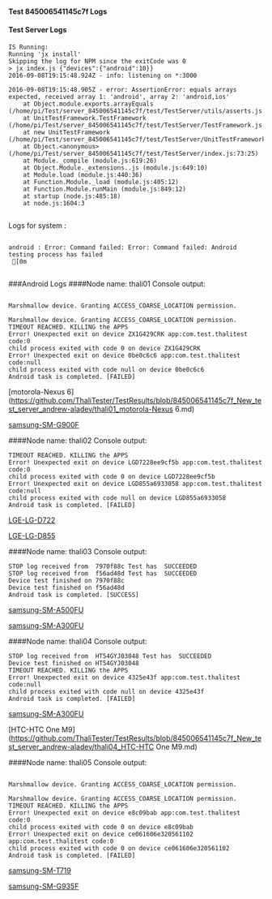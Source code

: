 #### Test 845006541145c7f Logs

#### Test Server Logs
```
IS Running:
Running 'jx install'
Skipping the log for NPM since the exitCode was 0
> jx index.js {"devices":{"android":10}}
2016-09-08T19:15:48.924Z - info: listening on *:3000

2016-09-08T19:15:48.905Z - error: AssertionError: equals arrays expected, received array 1: 'android', array 2: 'android,ios'
    at Object.module.exports.arrayEquals (/home/pi/Test/server_845006541145c7f/test/TestServer/utils/asserts.js:71:3)
    at UnitTestFramework.TestFramework (/home/pi/Test/server_845006541145c7f/test/TestServer/TestFramework.js:42:11)
    at new UnitTestFramework (/home/pi/Test/server_845006541145c7f/test/TestServer/UnitTestFramework.js:22:28)
    at Object.<anonymous> (/home/pi/Test/server_845006541145c7f/test/TestServer/index.js:73:25)
    at Module._compile (module.js:619:26)
    at Object.Module._extensions..js (module.js:649:10)
    at Module.load (module.js:440:36)
    at Function.Module._load (module.js:405:12)
    at Function.Module.runMain (module.js:849:12)
    at startup (node.js:485:18)
    at node.js:1604:3


```


Logs for system : 
```

android : Error: Command failed: Error: Command failed: Android testing process has failed
 [0m


```
###Android Logs
####Node name: thali01
Console output:
```

Marshmallow device. Granting ACCESS_COARSE_LOCATION permission.

Marshmallow device. Granting ACCESS_COARSE_LOCATION permission.
TIMEOUT REACHED. KILLING the APPS
Error! Unexpected exit on device ZX1G429CRK app:com.test.thalitest code:0 
child process exited with code 0 on device ZX1G429CRK 
Error! Unexpected exit on device 0be0c6c6 app:com.test.thalitest code:null 
child process exited with code null on device 0be0c6c6 
Android task is completed. [FAILED]
```
[motorola-Nexus 6](https://github.com/ThaliTester/TestResults/blob/845006541145c7f_New_test_server_andrew-aladev/thali01_motorola-Nexus 6.md)

[samsung-SM-G900F](https://github.com/ThaliTester/TestResults/blob/845006541145c7f_New_test_server_andrew-aladev/thali01_samsung-SM-G900F.md)

####Node name: thali02
Console output:
```
TIMEOUT REACHED. KILLING the APPS
Error! Unexpected exit on device LGD7228ee9cf5b app:com.test.thalitest code:0 
child process exited with code 0 on device LGD7228ee9cf5b 
Error! Unexpected exit on device LGD855a6933058 app:com.test.thalitest code:null 
child process exited with code null on device LGD855a6933058 
Android task is completed. [FAILED]
```
[LGE-LG-D722](https://github.com/ThaliTester/TestResults/blob/845006541145c7f_New_test_server_andrew-aladev/thali02_LGE-LG-D722.md)

[LGE-LG-D855](https://github.com/ThaliTester/TestResults/blob/845006541145c7f_New_test_server_andrew-aladev/thali02_LGE-LG-D855.md)

####Node name: thali03
Console output:
```
STOP log received from  7970f88c Test has  SUCCEEDED
STOP log received from  f56ad48d Test has  SUCCEEDED
Device test finished on 7970f88c 
Device test finished on f56ad48d 
Android task is completed. [SUCCESS]
```
[samsung-SM-A500FU](https://github.com/ThaliTester/TestResults/blob/845006541145c7f_New_test_server_andrew-aladev/thali03_samsung-SM-A500FU.md)

[samsung-SM-A300FU](https://github.com/ThaliTester/TestResults/blob/845006541145c7f_New_test_server_andrew-aladev/thali03_samsung-SM-A300FU.md)

####Node name: thali04
Console output:
```
STOP log received from  HT54GYJ03048 Test has  SUCCEEDED
Device test finished on HT54GYJ03048 
TIMEOUT REACHED. KILLING the APPS
Error! Unexpected exit on device 4325e43f app:com.test.thalitest code:null 
child process exited with code null on device 4325e43f 
Android task is completed. [FAILED]
```
[samsung-SM-A300FU](https://github.com/ThaliTester/TestResults/blob/845006541145c7f_New_test_server_andrew-aladev/thali04_samsung-SM-A300FU.md)

[HTC-HTC One M9](https://github.com/ThaliTester/TestResults/blob/845006541145c7f_New_test_server_andrew-aladev/thali04_HTC-HTC One M9.md)

####Node name: thali05
Console output:
```

Marshmallow device. Granting ACCESS_COARSE_LOCATION permission.

Marshmallow device. Granting ACCESS_COARSE_LOCATION permission.
TIMEOUT REACHED. KILLING the APPS
Error! Unexpected exit on device e8c09bab app:com.test.thalitest code:0 
child process exited with code 0 on device e8c09bab 
Error! Unexpected exit on device ce061606e320561102 app:com.test.thalitest code:0 
child process exited with code 0 on device ce061606e320561102 
Android task is completed. [FAILED]
```
[samsung-SM-T719](https://github.com/ThaliTester/TestResults/blob/845006541145c7f_New_test_server_andrew-aladev/thali05_samsung-SM-T719.md)

[samsung-SM-G935F](https://github.com/ThaliTester/TestResults/blob/845006541145c7f_New_test_server_andrew-aladev/thali05_samsung-SM-G935F.md)




